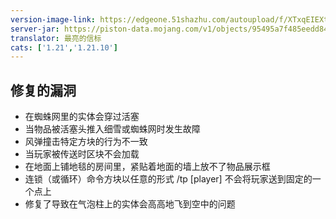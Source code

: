 ```yaml
---
version-image-link: https://edgeone.51shazhu.com/autoupload/f/XTxqEIEXt3ek2iMfNVy0xHr9SBDGMOz2CzLFKIoBJwSyl5f0KlZfm6UsKj-HyTuv/20251010/Xt2z/1170X500/image.png
server-jar: https://piston-data.mojang.com/v1/objects/95495a7f485eedd84ce928cef5e223b757d2f764/server.jar
translator: 最亮的信标
cats: ['1.21','1.21.10']
---
```

## 修复的漏洞
* 在蜘蛛网里的实体会穿过活塞
* 当物品被活塞头推入细雪或蜘蛛网时发生故障
* 风弹撞击特定方块的行为不一致
* 当玩家被传送时区块不会加载
* 在地面上铺地毯的房间里，紧贴着地面的墙上放不了物品展示框
* 连锁（或循环）命令方块以任意的形式 /tp [player] 不会将玩家送到固定的一个点上
* 修复了导致在气泡柱上的实体会高高地飞到空中的问题